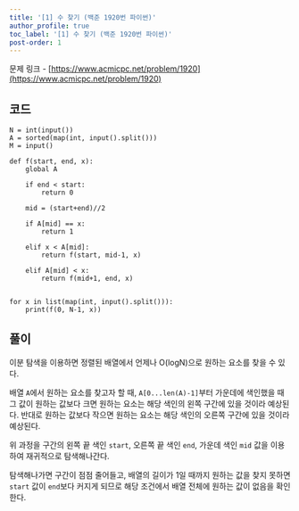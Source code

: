 ```yaml
---
title: '[1] 수 찾기 (백준 1920번 파이썬)'
author_profile: true
toc_label: '[1] 수 찾기 (백준 1920번 파이썬)'
post-order: 1
---
```


문제 링크 - [https://www.acmicpc.net/problem/1920](https://www.acmicpc.net/problem/1920)

## 코드
```python::lineons
N = int(input())
A = sorted(map(int, input().split()))
M = input()

def f(start, end, x):
    global A

    if end < start:
        return 0

    mid = (start+end)//2

    if A[mid] == x:
        return 1

    elif x < A[mid]:
        return f(start, mid-1, x)

    elif A[mid] < x:
        return f(mid+1, end, x)


for x in list(map(int, input().split())):
    print(f(0, N-1, x))
```

## 풀이
이분 탐색을 이용하면 정렬된 배열에서 언제나 O(logN)으로 원하는 요소를 찾을 수 있다.

배열 `A`에서 원하는 요소를 찾고자 할 때, `A[0...len(A)-1]`부터 가운데에 색인했을 때 그 값이 원하는 값보다 크면 원하는 요소는 해당 색인의 왼쪽 구간에 있을 것이라 예상된다. 반대로 원하는 값보다 작으면 원하는 요소는 해당 색인의 오른쪽 구간에 있을 것이라 예상된다.

위 과정을 구간의 왼쪽 끝 색인 `start`, 오른쪽 끝 색인 `end`, 가운데 색인 `mid` 값을 이용하여 재귀적으로 탐색해나간다.

탐색해나가면 구간이 점점 줄어들고, 배열의 길이가 1일 때까지 원하는 값을 찾지 못하면 `start` 값이 `end`보다 커지게 되므로 해당 조건에서 배열 전체에 원하는 값이 없음을 확인한다.
